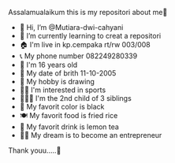 Assalamualaikum this is my repositori about me🤗

- 👋 Hi, I’m @Mutiara-dwi-cahyani
- 🌱 I’m currently learning to creat a repositori
- 🏠 I'm live in kp.cempaka rt/rw 003/008 
- 📞 My phone number 082249280339
- 🧕 I'm 16 years old
- 🎁 My date of brith 11-10-2005
- 🕺 My hobby is drawing 
- 🚴‍♀️ I'm interested in sports
- 👩‍👧‍👦 I'm the 2nd child of 3 siblings
- 🤗 My favorit color is black
- 🍽 My favorit food is fried rice
- 🍵 My favorit drink is lemon tea
- 👩‍💼 My dream is to become an entrepreneur

Thank youu.....🤗

<!---
Mutiara-dwi-cahyani/Mutiara-dwi-cahyani is a ✨ special ✨ repository because its `README.md` (this file) appears on your GitHub profile.
You can click the Preview link to take a look at your changes.
--->
